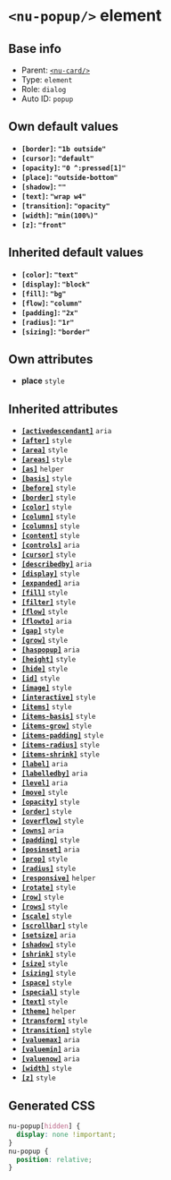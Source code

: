 # `<nu-popup/>` element

## Base info
* Parent: [`<nu-card/>`](./nu-card.md)
* Type: `element`
* Role: `dialog`
* Auto ID: `popup`


## Own default values
* **`[border]`: `"1b outside"`**
* **`[cursor]`: `"default"`**
* **`[opacity]`: `"0 ^:pressed[1]"`**
* **`[place]`: `"outside-bottom"`**
* **`[shadow]`: `""`**
* **`[text]`: `"wrap w4"`**
* **`[transition]`: `"opacity"`**
* **`[width]`: `"min(100%)"`**
* **`[z]`: `"front"`**

## Inherited default values
* **`[color]`: `"text"`**
* **`[display]`: `"block"`**
* **`[fill]`: `"bg"`**
* **`[flow]`: `"column"`**
* **`[padding]`: `"2x"`**
* **`[radius]`: `"1r"`**
* **`[sizing]`: `"border"`**


## Own attributes
* **place** `style`


## Inherited attributes
* **[`[activedescendant]`](../attributes/activedescendant.md)** `aria`
* **[`[after]`](../attributes/after.md)** `style`
* **[`[area]`](../attributes/area.md)** `style`
* **[`[areas]`](../attributes/areas.md)** `style`
* **[`[as]`](../attributes/as.md)** `helper`
* **[`[basis]`](../attributes/basis.md)** `style`
* **[`[before]`](../attributes/before.md)** `style`
* **[`[border]`](../attributes/border.md)** `style`
* **[`[color]`](../attributes/color.md)** `style`
* **[`[column]`](../attributes/column.md)** `style`
* **[`[columns]`](../attributes/columns.md)** `style`
* **[`[content]`](../attributes/content.md)** `style`
* **[`[controls]`](../attributes/controls.md)** `aria`
* **[`[cursor]`](../attributes/cursor.md)** `style`
* **[`[describedby]`](../attributes/describedby.md)** `aria`
* **[`[display]`](../attributes/display.md)** `style`
* **[`[expanded]`](../attributes/expanded.md)** `aria`
* **[`[fill]`](../attributes/fill.md)** `style`
* **[`[filter]`](../attributes/filter.md)** `style`
* **[`[flow]`](../attributes/flow.md)** `style`
* **[`[flowto]`](../attributes/flowto.md)** `aria`
* **[`[gap]`](../attributes/gap.md)** `style`
* **[`[grow]`](../attributes/grow.md)** `style`
* **[`[haspopup]`](../attributes/haspopup.md)** `aria`
* **[`[height]`](../attributes/height.md)** `style`
* **[`[hide]`](../attributes/hide.md)** `style`
* **[`[id]`](../attributes/id.md)** `style`
* **[`[image]`](../attributes/image.md)** `style`
* **[`[interactive]`](../attributes/interactive.md)** `style`
* **[`[items]`](../attributes/items.md)** `style`
* **[`[items-basis]`](../attributes/items-basis.md)** `style`
* **[`[items-grow]`](../attributes/items-grow.md)** `style`
* **[`[items-padding]`](../attributes/items-padding.md)** `style`
* **[`[items-radius]`](../attributes/items-radius.md)** `style`
* **[`[items-shrink]`](../attributes/items-shrink.md)** `style`
* **[`[label]`](../attributes/label.md)** `aria`
* **[`[labelledby]`](../attributes/labelledby.md)** `aria`
* **[`[level]`](../attributes/level.md)** `aria`
* **[`[move]`](../attributes/move.md)** `style`
* **[`[opacity]`](../attributes/opacity.md)** `style`
* **[`[order]`](../attributes/order.md)** `style`
* **[`[overflow]`](../attributes/overflow.md)** `style`
* **[`[owns]`](../attributes/owns.md)** `aria`
* **[`[padding]`](../attributes/padding.md)** `style`
* **[`[posinset]`](../attributes/posinset.md)** `aria`
* **[`[prop]`](../attributes/prop.md)** `style`
* **[`[radius]`](../attributes/radius.md)** `style`
* **[`[responsive]`](../attributes/responsive.md)** `helper`
* **[`[rotate]`](../attributes/rotate.md)** `style`
* **[`[row]`](../attributes/row.md)** `style`
* **[`[rows]`](../attributes/rows.md)** `style`
* **[`[scale]`](../attributes/scale.md)** `style`
* **[`[scrollbar]`](../attributes/scrollbar.md)** `style`
* **[`[setsize]`](../attributes/setsize.md)** `aria`
* **[`[shadow]`](../attributes/shadow.md)** `style`
* **[`[shrink]`](../attributes/shrink.md)** `style`
* **[`[size]`](../attributes/size.md)** `style`
* **[`[sizing]`](../attributes/sizing.md)** `style`
* **[`[space]`](../attributes/space.md)** `style`
* **[`[special]`](../attributes/special.md)** `style`
* **[`[text]`](../attributes/text.md)** `style`
* **[`[theme]`](../attributes/theme.md)** `helper`
* **[`[transform]`](../attributes/transform.md)** `style`
* **[`[transition]`](../attributes/transition.md)** `style`
* **[`[valuemax]`](../attributes/valuemax.md)** `aria`
* **[`[valuemin]`](../attributes/valuemin.md)** `aria`
* **[`[valuenow]`](../attributes/valuenow.md)** `aria`
* **[`[width]`](../attributes/width.md)** `style`
* **[`[z]`](../attributes/z.md)** `style`

## Generated CSS
```css
nu-popup[hidden] {
  display: none !important;
}
nu-popup {
  position: relative;
}
```
